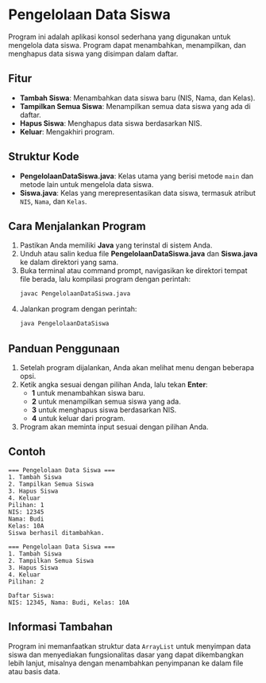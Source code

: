 # Pengelolaan Data Siswa

Program ini adalah aplikasi konsol sederhana yang digunakan untuk mengelola data siswa. Program dapat menambahkan, menampilkan, dan menghapus data siswa yang disimpan dalam daftar.

## Fitur

- **Tambah Siswa**: Menambahkan data siswa baru (NIS, Nama, dan Kelas).
- **Tampilkan Semua Siswa**: Menampilkan semua data siswa yang ada di daftar.
- **Hapus Siswa**: Menghapus data siswa berdasarkan NIS.
- **Keluar**: Mengakhiri program.

## Struktur Kode

- **PengelolaanDataSiswa.java**: Kelas utama yang berisi metode `main` dan metode lain untuk mengelola data siswa.
- **Siswa.java**: Kelas yang merepresentasikan data siswa, termasuk atribut `NIS`, `Nama`, dan `Kelas`.

## Cara Menjalankan Program

1. Pastikan Anda memiliki **Java** yang terinstal di sistem Anda.
2. Unduh atau salin kedua file **PengelolaanDataSiswa.java** dan **Siswa.java** ke dalam direktori yang sama.
3. Buka terminal atau command prompt, navigasikan ke direktori tempat file berada, lalu kompilasi program dengan perintah:
   ```bash
   javac PengelolaanDataSiswa.java
   ```
4. Jalankan program dengan perintah:
   ```bash
   java PengelolaanDataSiswa
   ```

## Panduan Penggunaan

1. Setelah program dijalankan, Anda akan melihat menu dengan beberapa opsi.
2. Ketik angka sesuai dengan pilihan Anda, lalu tekan **Enter**:
    - **1** untuk menambahkan siswa baru.
    - **2** untuk menampilkan semua siswa yang ada.
    - **3** untuk menghapus siswa berdasarkan NIS.
    - **4** untuk keluar dari program.
3. Program akan meminta input sesuai dengan pilihan Anda.

## Contoh

```
=== Pengelolaan Data Siswa ===
1. Tambah Siswa
2. Tampilkan Semua Siswa
3. Hapus Siswa
4. Keluar
Pilihan: 1
NIS: 12345
Nama: Budi
Kelas: 10A
Siswa berhasil ditambahkan.

=== Pengelolaan Data Siswa ===
1. Tambah Siswa
2. Tampilkan Semua Siswa
3. Hapus Siswa
4. Keluar
Pilihan: 2

Daftar Siswa:
NIS: 12345, Nama: Budi, Kelas: 10A
```

## Informasi Tambahan

Program ini memanfaatkan struktur data `ArrayList` untuk menyimpan data siswa dan menyediakan fungsionalitas dasar yang dapat dikembangkan lebih lanjut, misalnya dengan menambahkan penyimpanan ke dalam file atau basis data.

